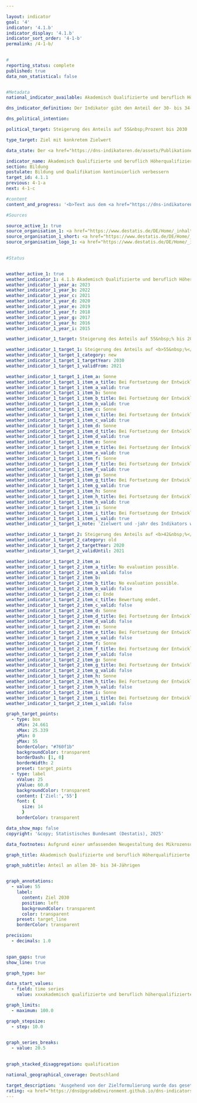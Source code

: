 ```yaml
---

layout: indicator        
goal: '4'        
indicator: '4.1.b'        
indicator_display: '4.1.b'        
indicator_sort_order: '4-1-b'        
permalink: /4-1-b/        
        

#
reporting_status: complete        
published: true        
data_non_statistical: false        


#Metadata        
national_indicator_available: Akademisch Qualifizierte und beruflich Höherqualifizierte        

dns_indicator_definition: Der Indikator gibt den Anteil der 30- bis 34-Jährigen an, die über einen Abschluss des Tertiärbereichs (Stufen 5&nbsp;bis 8&nbsp;der Internationalen Standardklassifikation des Bildungswesens, <abbr title="International Standard Classification of Education (Internationale Standardklassifikation des Bildungswesens)" tabindex="0">ISCED</abbr> 2011) oder einen postsekundaren nicht-tertiären Abschluss (Stufe 4&nbsp;der <abbr title="International Standard Classification of Education (Internationale Standardklassifikation des Bildungswesens)" tabindex="0">ISCED</abbr>) verfügen.        

dns_political_intention:         

political_target: Steigerung des Anteils auf 55&nbsp;Prozent bis 2030        

type_target: Ziel mit konkretem Zielwert        

data_state: Der <a href="https://dns-indikatoren.de/assets/Publikationen/Indikatorenberichte/2022.pdf">Indikatorenbericht 2022</a> hat den Datenstand 31.10.2022. Die Daten auf dieser Plattform wurden zuletzt im Januar 2025 aktualisiert.        

indicator_name: Akademisch Qualifizierte und beruflich Höherqualifizierte        
section: Bildung        
postulate: Bildung und Qualifikation kontinuierlich verbessern        
target_id: 4.1.1        
previous: 4-1-a        
next: 4-1-c        

#content         
content_and_progress: '<b>Text aus dem <a href="https://dns-indikatoren.de/assets/Publikationen/Indikatorenberichte/2022.pdf">Indikatorenbericht 2022&nbsp;</a></b><br><br>Die Bezeichnung des Indikators hängt mit der Tradition der dualen Ausbildungssysteme in Deutschland zusammen. Neben den tertiären Abschlüssen an Hoch-, Fachhoch- und Verwaltungsfachhochschulen, Berufsakademien, Fachschulen und Fachakademien sowie den Meister- und Technikerabschlüssen gibt es bundesweit eine Vielzahl von postsekundaren nicht-tertiären Abschlüssen. Hierzu zählen generell alle abgeschlossenen Berufsausbildungen nach dem Abitur, aber auch Abschlüsse in Gesundheits- und Sozialberufen, wie beispielsweise die Ausbildung zur Medizinisch-technischen Assistenz.<br><br>Die „International Standard Classification of Education (<abbr title="International Standard Classification of Education (Internationale Standardklassifikation des Bildungswesens)" tabindex="0">ISCED</abbr>)“ ermöglicht es, Statistiken und Indikatoren zu Bildungsabschlüssen international zu vergleichen. Als gleichwertig angesehene Abschlüsse werden dabei den gleichen <abbr title="International Standard Classification of Education (Internationale Standardklassifikation des Bildungswesens)" tabindex="0">ISCED</abbr>-Stufen zugeordnet. Der Indikator umfasst daher sowohl die tertiären Abschlüsse entsprechend den Stufen 5&nbsp;bis 8&nbsp;der <abbr title="International Standard Classification of Education (Internationale Standardklassifikation des Bildungswesens)" tabindex="0">ISCED</abbr> als auch die postsekundaren nicht-tertiären Abschlüsse der Stufe 4&nbsp;der <abbr title="International Standard Classification of Education (Internationale Standardklassifikation des Bildungswesens)" tabindex="0">ISCED</abbr>.<br><br>Die Daten für den Indikator stammen aus dem Mikrozensus, dessen jährliche Stichprobenerhebung 1&nbsp;% der Bevölkerung in Deutschland umfasst. Ergänzende Informationen bietet die Hochschulstatistik, die ebenfalls vom Statistischen Bundesamt erstellt wird.<br><br>Ausgehend von 33,4&nbsp;% im Jahr 1999&nbsp;stieg der Wert des Indikators bis zum Jahr 2021&nbsp;um 19,9&nbsp;Prozentpunkte auf 53,2&nbsp;% an. Bei einer Beibehaltung der durchschnittlichen Entwicklung der letzten fünf Berichtsjahre könnte der Zielwert von 55&nbsp;% für das Jahr 2030&nbsp;bereits deutlich früher erreicht werden. Das Verhältnis der geschlechtsspezifischen Anteile hat sich im Lauf der Zeit gewandelt: 1999&nbsp;lag der Wert des Indikators bei Männern noch um 3,8&nbsp;Prozentpunkte höher als bei Frauen. Im Jahr 2006&nbsp;lagen beide Geschlechter gleichauf. Seit 2007&nbsp;ist der Anteil der Frauen mit einem tertiären oder postsekundaren nicht-tertiären Bildungsabschluss höher als der Anteil der Männer und hat mit 57,2&nbsp;% in 2021&nbsp;den Zielwert für 2030&nbsp;von 55&nbsp;% bereits übertroffen, während der Anteil der Männer (49,6&nbsp;% in 2021) diesen Wert voraussichtlich erst in einigen Jahren erreichen wird.<br><br>In vielen anderen Ländern gibt es keine postsekundaren nicht-tertiären Abschlüsse. Daher ist die europäische Version des Indikators aus der „Europa 2020“-Strategie der <abbr title="Europäische Union" tabindex="0">EU</abbr> enger gefasst und berücksichtigt nur tertiäre Abschlüsse (<abbr title="International Standard Classification of Education (Internationale Standardklassifikation des Bildungswesens)" tabindex="0">ISCED</abbr>-Stufen 5&nbsp;bis 8).<br><br>Der europäische Indikator erreichte für die <abbr title="Europäische Union" tabindex="0">EU</abbr>-Staaten nach einem kontinuierlichen Anstieg seit 2005&nbsp;im Jahr 2021&nbsp;insgesamt 41,6&nbsp;%. Wählt man auch für Deutschland diesen enger gefassten Indikator, so liegt der Wert im Jahr 2021&nbsp;mit 37,8&nbsp;% um 3,8&nbsp;Prozentpunkte unter dem <abbr title="Europäische Union" tabindex="0">EU</abbr>-Wert. Im Jahr 2021&nbsp;ist auch hier der Anteil der Frauen (38,6&nbsp;%) höher als der Anteil der Männer (37,0&nbsp;%).<br><br>Die Gesamtzahl der Hochschulabsolventinnen und Hochschulabsolventen im Jahr 2021&nbsp;betrug 517&nbsp;944. Das sind mehr als doppelt so viele wie im Jahr 1999. Darunter waren 129&nbsp;488&nbsp;Absolventinnen und Absolventen der Ingenieurwissenschaften (dreimal so viele wie 1999) und 54&nbsp;928&nbsp;Absolventinnen und Absolventen der Mathematik und Naturwissenschaften (68,8&nbsp;% mehr als 1999).'                

#Sources        

source_active_1: true
source_organisation_1: <a href="https://www.destatis.de/DE/Home/_inhalt.html" target="_blank">Statistisches Bundesamt</a>
source_organisation_1_short: <a href="https://www.destatis.de/DE/Home/_inhalt.html" target="_blank">Statistisches Bundesamt</a>
source_organisation_logo_1: <a href="https://www.destatis.de/DE/Home/_inhalt.html" target="_blank"><img src="https://dnsTestEnvironment.github.io/dns-indicators/public/OrgImgDe/destatis.png" alt="Statistisches Bundesamt" title=" Klicken Sie hier um zur Homepage der Organisation Statistisches Bundesamt zu gelangen." style="height:60px; width:148px; border:transparent"/></a>
        

#Status        


weather_active_1: true
weather_indicator_1: 4.1.b Akademisch Qualifizierte und beruflich Höherqualifizierte (30- bis 34-Jährige mit tertiärem oder post-sekundarem nichttertiärem Abschluss)
weather_indicator_1_year_a: 2023
weather_indicator_1_year_b: 2022
weather_indicator_1_year_c: 2021
weather_indicator_1_year_d: 2020
weather_indicator_1_year_e: 2019
weather_indicator_1_year_f: 2018
weather_indicator_1_year_g: 2017
weather_indicator_1_year_h: 2016
weather_indicator_1_year_i: 2015

weather_indicator_1_target: Steigerung des Anteils auf 55&nbsp;% bis 2030

weather_indicator_1_target_1: Steigerung des Anteils auf <b>55&nbsp;%</b> bis <b>2030</b>
weather_indicator_1_target_1_category: new
weather_indicator_1_target_1_targetYear: 2030
weather_indicator_1_target_1_validFrom: 2021

weather_indicator_1_target_1_item_a: Sonne
weather_indicator_1_target_1_item_a_title: Bei Fortsetzung der Entwicklung aus 2023 wäre der Zielwert erreicht oder um weniger als 5&nbsp;% der Differenz zwischen Zielwert und dem Wert aus 2023 verfehlt worden.
weather_indicator_1_target_1_item_a_valid: true
weather_indicator_1_target_1_item_b: Sonne
weather_indicator_1_target_1_item_b_title: Bei Fortsetzung der Entwicklung aus 2022 wäre der Zielwert erreicht oder um weniger als 5&nbsp;% der Differenz zwischen Zielwert und dem Wert aus 2022 verfehlt worden.
weather_indicator_1_target_1_item_b_valid: true
weather_indicator_1_target_1_item_c: Sonne
weather_indicator_1_target_1_item_c_title: Bei Fortsetzung der Entwicklung aus 2021 wäre der Zielwert erreicht oder um weniger als 5&nbsp;% der Differenz zwischen Zielwert und dem Wert aus 2021 verfehlt worden.
weather_indicator_1_target_1_item_c_valid: true
weather_indicator_1_target_1_item_d: Sonne
weather_indicator_1_target_1_item_d_title: Bei Fortsetzung der Entwicklung aus 2020 wäre der Zielwert erreicht oder um weniger als 5&nbsp;% der Differenz zwischen Zielwert und dem Wert aus 2020 verfehlt worden.
weather_indicator_1_target_1_item_d_valid: true
weather_indicator_1_target_1_item_e: Sonne
weather_indicator_1_target_1_item_e_title: Bei Fortsetzung der Entwicklung aus 2019 wäre der Zielwert erreicht oder um weniger als 5&nbsp;% der Differenz zwischen Zielwert und dem Wert aus 2019 verfehlt worden.
weather_indicator_1_target_1_item_e_valid: true
weather_indicator_1_target_1_item_f: Sonne
weather_indicator_1_target_1_item_f_title: Bei Fortsetzung der Entwicklung aus 2018 wäre der Zielwert erreicht oder um weniger als 5&nbsp;% der Differenz zwischen Zielwert und dem Wert aus 2018 verfehlt worden.
weather_indicator_1_target_1_item_f_valid: true
weather_indicator_1_target_1_item_g: Sonne
weather_indicator_1_target_1_item_g_title: Bei Fortsetzung der Entwicklung aus 2017 wäre der Zielwert erreicht oder um weniger als 5&nbsp;% der Differenz zwischen Zielwert und dem Wert aus 2017 verfehlt worden.
weather_indicator_1_target_1_item_g_valid: true
weather_indicator_1_target_1_item_h: Sonne
weather_indicator_1_target_1_item_h_title: Bei Fortsetzung der Entwicklung aus 2016 wäre der Zielwert erreicht oder um weniger als 5&nbsp;% der Differenz zwischen Zielwert und dem Wert aus 2016 verfehlt worden.
weather_indicator_1_target_1_item_h_valid: true
weather_indicator_1_target_1_item_i: Sonne
weather_indicator_1_target_1_item_i_title: Bei Fortsetzung der Entwicklung aus 2015 wäre der Zielwert erreicht oder um weniger als 5&nbsp;% der Differenz zwischen Zielwert und dem Wert aus 2015 verfehlt worden.
weather_indicator_1_target_1_item_i_valid: true
weather_indicator_1_target_1_note: 'Zielwert und -jahr des Indikators wurden im Rahmen der <a href="https:///www.bundesregierung.de/resource/blob/975274/1873516/6c607bb5f16993ef18440d9e0dae55cb/2021-03-10-dns-2021-finale-langfassung-barrierefrei-data.pdf?download=1"> Weiterentwicklung der Deutschen Nachhaltigkeitsstrategie 2021</a> angepasst. Seit Inkrafttreten dieses Beschlusses gilt für den Indikator das geänderte Ziel (55&nbsp;% bis 2030).'

weather_indicator_1_target_2: Steigerung des Anteils auf <b>42&nbsp;%</b> bis <b>2020</b>
weather_indicator_1_target_2_category: old
weather_indicator_1_target_2_targetYear: 2020
weather_indicator_1_target_2_validUntil: 2021

weather_indicator_1_target_2_item_a: 
weather_indicator_1_target_2_item_a_title: No evaluation possible.
weather_indicator_1_target_2_item_a_valid: false
weather_indicator_1_target_2_item_b: 
weather_indicator_1_target_2_item_b_title: No evaluation possible.
weather_indicator_1_target_2_item_b_valid: false
weather_indicator_1_target_2_item_c: Ende
weather_indicator_1_target_2_item_c_title: Bewertung endet.
weather_indicator_1_target_2_item_c_valid: false
weather_indicator_1_target_2_item_d: Sonne
weather_indicator_1_target_2_item_d_title: Bei Fortsetzung der Entwicklung aus 2020 wäre der Zielwert erreicht oder um weniger als 5&nbsp;% der Differenz zwischen Zielwert und dem Wert aus 2020 verfehlt worden.
weather_indicator_1_target_2_item_d_valid: false
weather_indicator_1_target_2_item_e: Sonne
weather_indicator_1_target_2_item_e_title: Bei Fortsetzung der Entwicklung aus 2019 wäre der Zielwert erreicht oder um weniger als 5&nbsp;% der Differenz zwischen Zielwert und dem Wert aus 2019 verfehlt worden.
weather_indicator_1_target_2_item_e_valid: false
weather_indicator_1_target_2_item_f: Sonne
weather_indicator_1_target_2_item_f_title: Bei Fortsetzung der Entwicklung aus 2018 wäre der Zielwert erreicht oder um weniger als 5&nbsp;% der Differenz zwischen Zielwert und dem Wert aus 2018 verfehlt worden.
weather_indicator_1_target_2_item_f_valid: false
weather_indicator_1_target_2_item_g: Sonne
weather_indicator_1_target_2_item_g_title: Bei Fortsetzung der Entwicklung aus 2017 wäre der Zielwert erreicht oder um weniger als 5&nbsp;% der Differenz zwischen Zielwert und dem Wert aus 2017 verfehlt worden.
weather_indicator_1_target_2_item_g_valid: false
weather_indicator_1_target_2_item_h: Sonne
weather_indicator_1_target_2_item_h_title: Bei Fortsetzung der Entwicklung aus 2016 wäre der Zielwert erreicht oder um weniger als 5&nbsp;% der Differenz zwischen Zielwert und dem Wert aus 2016 verfehlt worden.
weather_indicator_1_target_2_item_h_valid: false
weather_indicator_1_target_2_item_i: Sonne
weather_indicator_1_target_2_item_i_title: Bei Fortsetzung der Entwicklung aus 2015 wäre der Zielwert erreicht oder um weniger als 5&nbsp;% der Differenz zwischen Zielwert und dem Wert aus 2015 verfehlt worden.
weather_indicator_1_target_2_item_i_valid: false        

graph_target_points:
  - type: box
    xMin: 24.661
    xMax: 25.339
    yMin: 0
    yMax: 55
    borderColor: "#760f1b"
    backgroundColor: transparent
    borderDash: [1, 0]
    borderWidth: 2
    preset: target_points
  - type: label
    xValue: 25
    yValue: 60.0
    backgroundColor: transparent
    content: ['Ziel:','55']
    font: {
      size: 14
      }
    borderColor: transparent        

data_show_map: false        
copyright: '&copy; Statistisches Bundesamt (Destatis), 2025'        

data_footnotes: Aufgrund einer umfassenden Neugestaltung des Mikrozensus ist ein Vergleich der Daten des Erhebungsjahres 2020&nbsp;mit den Vorjahren nur eingeschränkt möglich (Zeitreihenbruch).<br>• Die Daten basieren auf einer Sonderauswertung und sind nicht öffentlich zugänglich.<br>• 2023&nbsp;vorläufige Daten.        

graph_title: Akademisch Qualifizierte und beruflich Höherqualifizierte        

graph_subtitle: Anteil an allen 30- bis 34-Jährigen        


graph_annotations:
  - value: 55
    label:
      content: Ziel 2030
      position: left
      backgroundColor: transparent
      color: transparent
    preset: target_line
    borderColor: transparent        

precision: 
  - decimals: 1.0
            

span_gaps: true        
show_line: true        

graph_type: bar        

data_start_values: 
  - field: time series
    value: xxxakademisch qualifizierte und beruflich höherqualifizierte        

graph_limits: 
  - maximum: 100.0        

graph_stepsize: 
  - step: 10.0
            

graph_series_breaks: 
  - value: 20.5
            

graph_stacked_disaggregation: qualification                

national_geographical_coverage: Deutschland                

target_description: 'Ausgehend von der Zielformulierung wurde das gesetzte Ziel im Jahr 2023&nbsp;bereits vorzeitig erreicht. Der Indikator 4.1.b wird mit  „Sonne“ bewertet. Hinweis: Entsprechend der zugrundeliegenden Bewertungsmethodik muss der Zielwert nun in den kommenden Jahren jedes Jahr erreicht werden und die durchschnittliche Entwicklung des Indikators darf keine Verringerung aufweisen, um weiterhin positiv bewertet zu werden.'        
rating: <a href="https://dnsUpgradeEnvironment.github.io/dns-indicators/status"><img src="https://sdg-indikatoren.de/public/Wettersymbole/Sonne.png" title="Bei Fortsetzung der Entwicklung aus 2023 wäre der Zielwert erreicht oder um weniger als 5&nbsp;% der Differenz zwischen Zielwert und dem Wert aus 2023 verfehlt worden." alt="Wettersymbol  Sonne"/></a>        
---
```


